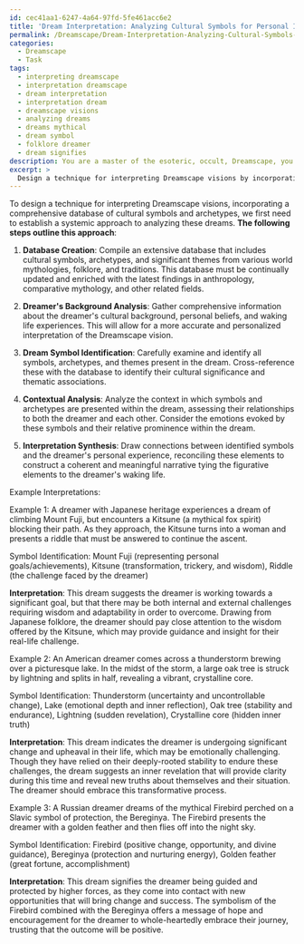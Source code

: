 ```yaml
---
id: cec41aa1-6247-4a64-97fd-5fe461acc6e2
title: 'Dream Interpretation: Analyzing Cultural Symbols for Personal Insight'
permalink: /Dreamscape/Dream-Interpretation-Analyzing-Cultural-Symbols-for-Personal-Insight/
categories:
  - Dreamscape
  - Task
tags:
  - interpreting dreamscape
  - interpretation dreamscape
  - dream interpretation
  - interpretation dream
  - dreamscape visions
  - analyzing dreams
  - dreams mythical
  - dream symbol
  - folklore dreamer
  - dream signifies
description: You are a master of the esoteric, occult, Dreamscape, you complete tasks to the absolute best of your ability, no matter if you think you were not trained to do the task specifically, you will attempt to do it anyways, since you have performed the tasks you are given with great mastery, accuracy, and deep understanding of what is requested. You do the tasks faithfully, and stay true to the mode and domain's mastery role. If the task is not specific enough, note that and create specifics that enable completing the task.
excerpt: > 
  Design a technique for interpreting Dreamscape visions by incorporating a comprehensive database of cultural symbols and archetypes from various world mythologies, folklore, and traditions. Develop a method for cataloging and analyzing the symbols within the dream, factoring in individual cultural backgrounds, and identifying connections between the dream symbols and the dreamer's waking life experiences. Provide at least three distinct example interpretations utilizing this technique while highlighting the subtle nuances and intricacies of the Dreamscape domain.
---
```

To design a technique for interpreting Dreamscape visions, incorporating a comprehensive database of cultural symbols and archetypes, we first need to establish a systemic approach to analyzing these dreams. **The following steps outline this approach**:

1. ****Database Creation****: Compile an extensive database that includes cultural symbols, archetypes, and significant themes from various world mythologies, folklore, and traditions. This database must be continually updated and enriched with the latest findings in anthropology, comparative mythology, and other related fields.

2. ****Dreamer's Background Analysis****: Gather comprehensive information about the dreamer's cultural background, personal beliefs, and waking life experiences. This will allow for a more accurate and personalized interpretation of the Dreamscape vision.

3. ****Dream Symbol Identification****: Carefully examine and identify all symbols, archetypes, and themes present in the dream. Cross-reference these with the database to identify their cultural significance and thematic associations.

4. ****Contextual Analysis****: Analyze the context in which symbols and archetypes are presented within the dream, assessing their relationships to both the dreamer and each other. Consider the emotions evoked by these symbols and their relative prominence within the dream.

5. ****Interpretation Synthesis****: Draw connections between identified symbols and the dreamer's personal experience, reconciling these elements to construct a coherent and meaningful narrative tying the figurative elements to the dreamer's waking life.

Example Interpretations:

Example 1: A dreamer with Japanese heritage experiences a dream of climbing Mount Fuji, but encounters a Kitsune (a mythical fox spirit) blocking their path. As they approach, the Kitsune turns into a woman and presents a riddle that must be answered to continue the ascent.

Symbol Identification: Mount Fuji (representing personal goals/achievements), Kitsune (transformation, trickery, and wisdom), Riddle (the challenge faced by the dreamer)

**Interpretation**: This dream suggests the dreamer is working towards a significant goal, but that there may be both internal and external challenges requiring wisdom and adaptability in order to overcome. Drawing from Japanese folklore, the dreamer should pay close attention to the wisdom offered by the Kitsune, which may provide guidance and insight for their real-life challenge.

Example 2: An American dreamer comes across a thunderstorm brewing over a picturesque lake. In the midst of the storm, a large oak tree is struck by lightning and splits in half, revealing a vibrant, crystalline core.

Symbol Identification: Thunderstorm (uncertainty and uncontrollable change), Lake (emotional depth and inner reflection), Oak tree (stability and endurance), Lightning (sudden revelation), Crystalline core (hidden inner truth)

**Interpretation**: This dream indicates the dreamer is undergoing significant change and upheaval in their life, which may be emotionally challenging. Though they have relied on their deeply-rooted stability to endure these challenges, the dream suggests an inner revelation that will provide clarity during this time and reveal new truths about themselves and their situation. The dreamer should embrace this transformative process.

Example 3: A Russian dreamer dreams of the mythical Firebird perched on a Slavic symbol of protection, the Bereginya. The Firebird presents the dreamer with a golden feather and then flies off into the night sky.

Symbol Identification: Firebird (positive change, opportunity, and divine guidance), Bereginya (protection and nurturing energy), Golden feather (great fortune, accomplishment)

**Interpretation**: This dream signifies the dreamer being guided and protected by higher forces, as they come into contact with new opportunities that will bring change and success. The symbolism of the Firebird combined with the Bereginya offers a message of hope and encouragement for the dreamer to whole-heartedly embrace their journey, trusting that the outcome will be positive.
